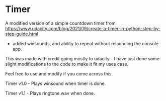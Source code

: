# Timer
A modified version of a simple countdown timer from https://www.udacity.com/blog/2021/09/create-a-timer-in-python-step-by-step-guide.html 
- added winsounds, and ability to repeat without relauncing the console app.

This was made with credit going mostly to udacity - I have just done some slight modifications to the code to make it fit my 
uses case.

Feel free to use and modify if you come across this.

Timer v1.0 - Plays winsound when timer is done.

Timer v1.1 - Plays ringtone.wav when done.

